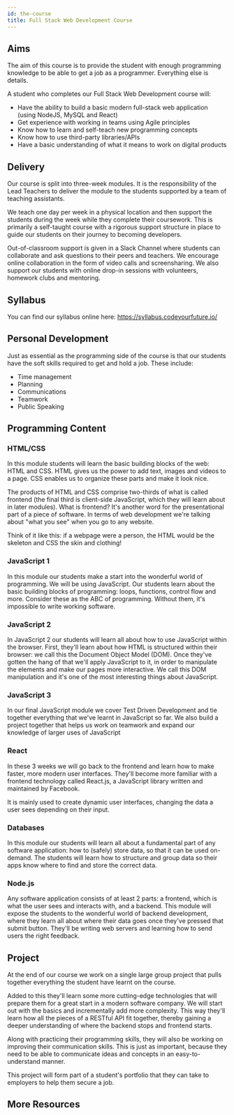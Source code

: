 ```yaml
---
id: the-course
title: Full Stack Web Development Course
---
```


## Aims

The aim of this course is to provide the student with enough programming knowledge to be able to get a job as a programmer. Everything else is details.

A student who completes our Full Stack Web Development course will:

- Have the ability to build a basic modern full-stack web application (using NodeJS, MySQL and React)
- Get experience with working in teams using Agile principles
- Know how to learn and self-teach new programming concepts
- Know how to use third-party libraries/APIs
- Have a basic understanding of what it means to work on digital products

## Delivery

Our course is split into three-week modules. It is the responsibility of the Lead Teachers to deliver the module to the students supported by a team of teaching assistants.

We teach one day per week in a physical location and then support the students during the week while they complete their coursework. This is primarily a self-taught course with a rigorous support structure in place to guide our students on their journey to becoming developers.

Out-of-classroom support is given in a Slack Channel where students can collaborate and ask questions to their peers and teachers. We encourage online collaboration in the form of video calls and screensharing. We also support our students with online drop-in sessions with volunteers, homework clubs and mentoring.

## Syllabus

You can find our syllabus online here: https://syllabus.codeyourfuture.io/

## Personal Development

Just as essential as the programming side of the course is that our students have the soft skills required to get and hold a job. These include: 

- Time management
- Planning
- Communications
- Teamwork
- Public Speaking

## Programming Content

### HTML/CSS

In this module students will learn the basic building blocks of the web: HTML and CSS. HTML gives us the power to add text, images and videos to a page. CSS enables us to organize these parts and make it look nice.

The products of HTML and CSS comprise two-thirds of what is called frontend (the final third is client-side JavaScript, which they will learn about in later modules). What is frontend? It's another word for the presentational part of a piece of software. In terms of web development we're talking about "what you see" when you go to any website.

Think of it like this: if a webpage were a person, the HTML would be the skeleton and CSS the skin and clothing!

### JavaScript 1

In this module our students make a start into the wonderful world of programming. We will be using JavaScript. Our students learn about the basic building blocks of programming: loops, functions, control flow and more. Consider these as the ABC of programming. Without them, it's impossible to write working software.

### JavaScript 2

In JavaScript 2 our students will learn all about how to use JavaScript within the browser. First, they'll learn about how HTML is structured within their browser: we call this the Document Object Model (DOM). Once they've gotten the hang of that we'll apply JavaScript to it, in order to manipulate the elements and make our pages more interactive. We call this DOM manipulation and it's one of the most interesting things about JavaScript.

### JavaScript 3

In our final JavaScript module we cover Test Driven Development and tie together everything that we've learnt in JavaScript so far. We also build a project together that helps us work on teamwork and expand our knowledge of larger uses of JavaScript

### React

In these 3 weeks we will go back to the frontend and learn how to make faster, more modern user interfaces. They'll become more familiar with a frontend technology called React.js, a JavaScript library written and maintained by Facebook.

It is mainly used to create dynamic user interfaces, changing the data a user sees depending on their input.

### Databases

In this module our students will learn all about a fundamental part of any software application: how to (safely) store data, so that it can be used on-demand. The students will learn how to structure and group data so their apps know where to find and store the correct data.

### Node.js

Any software application consists of at least 2 parts: a frontend, which is what the user sees and interacts with, and a backend. This module will expose the students to the wonderful world of backend development, where they learn all about where their data goes once they've pressed that submit button. They'll be writing web servers and learning how to send users the right feedback.

## Project

At the end of our course we work on a single large group project that pulls together everything the student have learnt on the course.

Added to this they'll learn some more cutting-edge technologies that will prepare them for a great start in a modern software company. We will start out with the basics and incrementally add more complexity. This way they'll learn how all the pieces of a RESTful API fit together, thereby gaining a deeper understanding of where the backend stops and frontend starts.

Along with practicing their programming skills, they will also be working on improving their communication skills. This is just as important, because they need to be able to communicate ideas and concepts in an easy-to-understand manner.

This project will form part of a student's portfolio that they can take to employers to help them secure a job.

## More Resources
